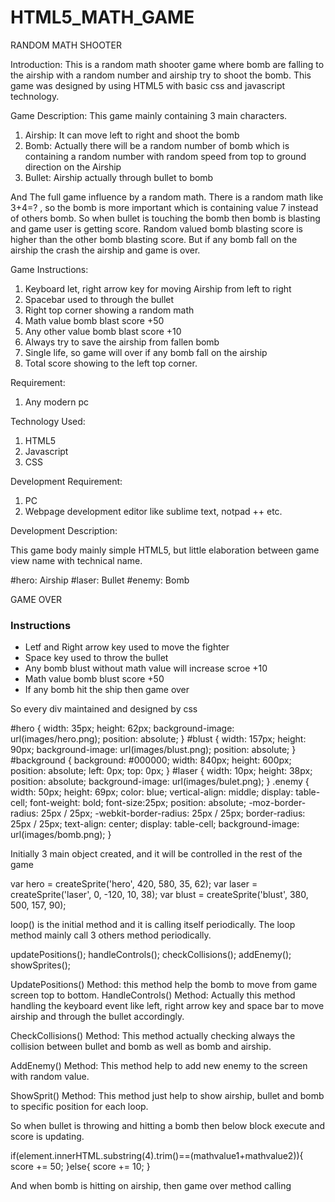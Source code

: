 # HTML5_MATH_GAME

RANDOM MATH SHOOTER

Introduction: This is a random math shooter game where bomb are falling to the airship with a random number and airship try to shoot the bomb. This game was designed by using HTML5 with basic css and javascript technology.

Game Description: This game mainly containing 3 main characters.
1)	Airship: It can move left to right and shoot the bomb
2)	Bomb: Actually there will be  a random number of bomb which is containing a random number with random speed from top to ground direction on the Airship
3)	Bullet: Airship actually through bullet to bomb

And The full game influence by a random math. There is a random math like 3+4=? , so the bomb is more important which is containing value 7 instead of others bomb. So when bullet is touching the bomb then bomb is blasting and game user is getting score. Random valued bomb blasting score is higher than the other bomb blasting score. But if any bomb fall on the airship the crash the airship and game is over.

 


Game Instructions: 
1)	Keyboard let, right arrow key for moving Airship from left to right
2)	Spacebar used to through the bullet
3)	Right top corner showing a random math
4)	Math value bomb blast score +50
5)	Any other value bomb blast score +10
6)	Always try to save the airship from fallen bomb
7)	Single life, so game will over if any bomb fall on the airship
8)	Total score showing to the left top corner.

Requirement: 
1)	Any modern pc


Technology Used:
1)	HTML5
2)	Javascript
3)	CSS

Development Requirement:
1)	PC
2)	Webpage development editor like sublime text, notpad ++ etc.


Development Description:

This game body mainly simple HTML5, but little elaboration between game view name with technical name.

#hero: Airship
#laser: Bullet
#enemy: Bomb

<div id="background"></div>
<div id="hero"></div>
<div id="blust"></div>
<div id="laser"></div>
<div id="score"></div>
<div id="mathvalue"></div>
<div id="gameover">GAME OVER</div>
<div id="instructions">
  <H3>Instructions</H3>
  <ul>
    <li>Letf and Right arrow key used to move the fighter</li>
    <li>Space key used to throw the bullet</li>
    <li>Any bomb blust without math value will increase scroe +10</li>
    <li>Math value bomb blust score +50</li>
    <li>If any bomb hit the ship then game over</li>
  </ul>
</div>

So every div maintained and designed by css

#hero {
  width: 35px;
  height: 62px;
  background-image: url(images/hero.png);
  position: absolute;
}
#blust {
  width: 157px;
  height: 90px;
  background-image: url(images/blust.png);
  position: absolute;
}
#background {
  background: #000000;
  width: 840px;
  height: 600px;
  position: absolute;
  left: 0px;
  top: 0px;
}
#laser {
  width: 10px;
  height: 38px;
  position: absolute;
  background-image: url(images/bulet.png);
}
.enemy {
  width: 50px;
  height: 69px;
  color: blue;
  vertical-align: middle;
  display: table-cell;
  font-weight: bold;
  font-size:25px;
  position: absolute;
  -moz-border-radius: 25px / 25px;
	-webkit-border-radius: 25px / 25px;
	border-radius: 25px / 25px;
	text-align: center;
	display: table-cell;
  background-image: url(images/bomb.png);
}

Initially 3 main object created, and it will be controlled in the rest of the game

var hero = createSprite('hero', 420, 580, 35, 62);
var laser = createSprite('laser', 0, -120, 10, 38);
var blust =  createSprite('blust', 380, 500, 157, 90);


loop() is the initial method and it is calling itself periodically. The loop method mainly call 3 others method periodically.

updatePositions();
handleControls();
checkCollisions();
addEnemy();
showSprites();


UpdatePositions() Method:  this method help the bomb to move from game screen top to bottom.
HandleControls() Method:  Actually this method handling the keyboard event like left, right arrow key and space bar to move airship and through the bullet accordingly.

CheckCollisions() Method: This method actually checking always the collision between bullet and bomb as well as bomb and airship.

AddEnemy() Method:  This method help to add new enemy to the screen with random value.

ShowSprit() Method: This method just help to show airship, bullet and bomb to specific position for each loop.


So when bullet is throwing and hitting a bomb then below block execute and score is updating.

if(element.innerHTML.substring(4).trim()==(mathvalue1+mathvalue2)){
        score += 50; 
      }else{
        score += 10;
      }
     
And when bomb is hitting on airship, then game over method calling


